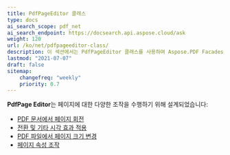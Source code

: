 ```yaml
---
title: PdfPageEditor 클래스
type: docs
ai_search_scope: pdf_net
ai_search_endpoint: https://docsearch.api.aspose.cloud/ask
weight: 120
url: /ko/net/pdfpageeditor-class/
description: 이 섹션에서는 PdfPageEditor 클래스를 사용하여 Aspose.PDF Facades로 작업하는 방법을 설명합니다.
lastmod: "2021-07-07"
draft: false
sitemap:
    changefreq: "weekly"
    priority: 0.7
---
```

**PdfPage Editor**는 페이지에 대한 다양한 조작을 수행하기 위해 설계되었습니다:

- [PDF 문서에서 페이지 회전](/pdf/net/working-with-page-rotation/)
- [전환 및 기타 시각 효과 적용](/pdf/net/editing-a-pdf-s-individual-pages-using-pdfpageeditor-class/)
- [PDF 파일에서 페이지 크기 변경](/pdf/net/changing-page-sizes-in-a-pdf-file/)
- [페이지 속성 조작](/pdf/net/manipulate-page-properties/)